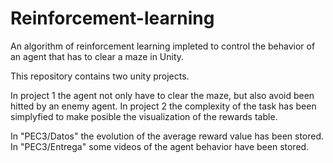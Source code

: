 # Reinforcement-learning

An algorithm of reinforcement learning impleted to control the behavior of an agent that has to clear a maze in Unity.

This repository contains two unity projects. 

In project 1 the agent not only have to clear the maze, but also avoid been hitted by an enemy agent.
In project 2 the complexity of the task has been simplyfied to make posible the visualization of the rewards table.

In "PEC3/Datos" the evolution of the average reward value has been stored.
In "PEC3/Entrega" some videos of the agent behavior have been stored.
